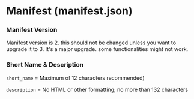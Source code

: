 # Manifest (manifest.json)

### Manifest Version

Manifest version is 2. this should not be changed unless you want to upgrade it to 3. It's a major upgrade. some functionalities might not work.

### Short Name & Description

<code>short_name</code> = Maximum of 12 characters recommended)

<code>description</code> = No HTML or other formatting; no more than 132 characters
